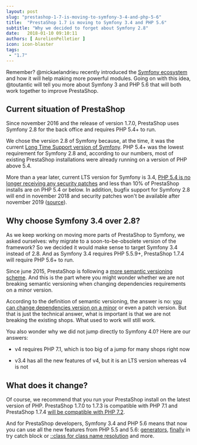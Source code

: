 ```yaml
---
layout: post
slug: "prestashop-1-7-is-moving-to-symfony-3-4-and-php-5-6"
title:  "PrestaShop 1.7 is moving to Symfony 3.4 and PHP 5.6"
subtitle: "Why we decided to forget about Symfony 2.8"
date:   2018-01-10 09:10:11
authors: [ AurelienPelletier ]
icon: icon-blaster
tags:
 - "1.7"
---
```


Remember? @mickaelandrieu recently introduced the [Symfony ecosystem](http://build.prestashop.com/news/make-back-office-modules-great-again) and how it will help making more powerful modules. Going on with this idea, @toutantic will tell you more about Symfony 3 and PHP 5.6 that will both work together to improve PrestaShop.


## Current situation of PrestaShop

Since november 2016 and the release of version 1.7.0, PrestaShop uses Symfony 2.8 for the back office and requires PHP 5.4+ to run. 

We chose the version 2.8 of Symfony because, at the time, it was the current [Long Time Support version of Symfony](https://symfony.com/roadmap?version=2.8#checker). PHP 5.4+ was the lowest requirement for Symfony 2.8 and, according to our numbers, most of existing PrestaShop installations were already running on a version of PHP above 5.4.

More than a year later, current LTS version for Symfony is 3.4, [PHP 5.4 is no longer receiving any security patches](http://php.net/supported-versions.php) and less than 10% of PrestaShop installs are on PHP 5.4 or below. In addition, bugfix support for Symfony 2.8 will end in november 2018 and security patches won't be available after november 2019 ([source](http://symfony.com/doc/current/contributing/community/releases.html#schedule)).


## Why choose Symfony 3.4 over 2.8?

As we keep working on moving more parts of PrestaShop to Symfony, we asked ourselves: why migrate to a soon-to-be-obsolete version of the framework? So we decided it would make sense to target Symfony 3.4 instead of 2.8. And as Symfony 3.4 requires PHP 5.5.9+, PrestaShop 1.7.4 will require PHP 5.6+ to run.

Since june 2015, PrestaShop is following a [more semantic versioning scheme](http://build.prestashop.com/news/a-more-semantic-versioning-scheme). And this is the part where you might wonder whether we are not breaking semantic versioning when changing dependencies requirements on a minor version.

According to the definition of semantic versioning, the answer is no: [you can change dependencies version on a minor](https://semver.org/#what-should-i-do-if-i-update-my-own-dependencies-without-changing-the-public-api) or even a patch version. But that is just the technical answer, what is important is that we are not breaking the existing shops. What used to work will still work.

You also wonder why we did not jump directly to Symfony 4.0? Here are our answers:

- v4 requires PHP 7.1, which is too big of a jump for many shops right now

- v3.4 has all the new features of v4, but it is an LTS version whereas v4 is not


## What does it change?

Of course, we recommend that you run your PrestaShop install on the latest version of PHP. PrestaShop 1.7.0 to 1.7.3 is compatible with PHP 7.1 and PrestaShop 1.7.4 [will be compatible with PHP 7.2](https://github.com/PrestaShop/PrestaShop/pull/8246).

And for PrestaShop developers, Symfony 3.4 and PHP 5.6 means that now you can use all the new features from PHP 5.5 and 5.6: [generators](http://php.net/manual/en/language.generators.overview.php), [finally](http://php.net/manual/en/language.exceptions.php#language.exceptions.finally) in try catch block or [::class for class name resolution](http://php.net/manual/en/language.oop5.basic.php#language.oop5.basic.class.class) and more.
